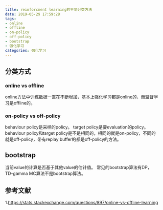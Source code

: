 ```yaml
---
title: reinforcment learning的不同分类方法
date: 2019-05-29 17:59:28
tags:
- online
- offline
- on-policy
- off-policy
- bootstrap
- 强化学习
categories: 强化学习
---
```


## 分类方式
### online vs offline
online方法中训练数据一直在不断增加，基本上强化学习都是online的，而监督学习是offline的。

### on-policy vs off-policy
behaviour policy是采样的policy。
target policy是要evaluation的policy。
behaviour policy和target policy是不是相同的，相同的就是on-policy，不同的就是off-policy，带有replay buffer的都是off-policy的方法。

## bootstrap
当前value的计算是否基于其他value的估计值。
常见的bootstrap算法有DP，TD-gamma
MC算法不是bootstrap算法。

## 参考文献
1.https://stats.stackexchange.com/questions/897/online-vs-offline-learning
